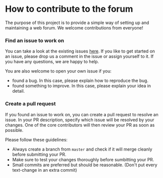 # How to contribute to the forum
The purpose of this project is to provide a simple way of setting up and maintaining a web forum. 
We welcome contributions from everyone!

### Find an issue to work on
You can take a look at the existing issues [here](https://github.com/coldiv/forum/issues). If you like to get started on an issue, please drop us a comment in the issue or assign yourself to it. If you have any questions, we are happy to help. 

You are also welcome to open your own issue if you:
- found a bug. In this case, please explain how to reproduce the bug.
- found something to improve. In this case, please explain your idea in detail.

### Create a pull request
If you found an issue to work on, you can create a pull request to resolve an issue. In your PR description, specify which issue will be resolved by your changes. 
One of the core contributors will then review your PR as soon as possible.

Please follow these guidelines:

- Always create a branch from `master` and check if it will merge cleanly before submitting your PR.
- Make sure to test your changes thoroughly before sumbitting your PR.
- Small commits are preferred but should be reasonable. (Don't put every text-change in an extra commit)
